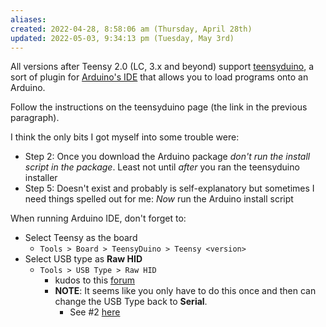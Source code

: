 ```yaml
---
aliases: 
created: 2022-04-28, 8:58:06 am (Thursday, April 28th)
updated: 2022-05-03, 9:34:13 pm (Tuesday, May 3rd)
---
```

All versions after Teensy 2.0 (LC, 3.x and beyond) support [teensyduino](https://www.pjrc.com/teensy/td_download.html), a sort of plugin for [Arduino's IDE](https://www.arduino.cc/en/software) that allows you to load programs onto an Arduino.

Follow the instructions on the teensyduino page (the link in the previous paragraph).

I think the only bits I got myself into some trouble were:
- Step 2: Once you download the Arduino package *don't run the install script in the package*. Least not until *after* you ran the teensyduino installer
- Step 5: Doesn't exist and probably is self-explanatory but sometimes I need things spelled out for me: *Now* run the Arduino install script

When running Arduino IDE, don't forget to:
- Select Teensy as the board
    - `Tools > Board > TeensyDuino > Teensy <version>`
- Select USB type as **Raw HID**
    - `Tools > USB Type > Raw HID`
        - kudos to this [forum](https://forum.pjrc.com/threads/54413-after-upgrading-to-Arduino-IDE-1-8-7-and-Teensy-loader-1-44-no-teensy-boards-detected)
        - **NOTE**: It seems like you only have to do this once and then can change the USB Type back to **Serial**.
            - See #2 [here](https://www.pjrc.com/teensy/troubleshoot.html)